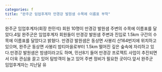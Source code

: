 ```yaml
---
categories: f
title: "완주군 임업후계자 만경강 발원샘 수목에 이름표 부착"
---
```

완주군 임업후계자(회장 한민석) 회원 10명이 만경강 발원샘 주변의 수목에 이름표를 달았다.4일 완주군은 임업후계자 회원들이 만경강 발원샘 주변과 진입로 1.5km 구간의 수목에 이름표를 달았다고 밝혔다. 만경강 발원샘은 동상면 사봉리 산164번지에 위치하고 있으며, 완주군 동상면 사봉리 밤티마을로부터 1.5km 떨어진 깊은 숲속에 자리하고 있다.만경강 발원샘은 밤샘이라고도 하며, 민선8기 들어 만경강 프로젝트 사업이 추진되면서 더욱 관심을 끌고 있어 탐방객이 늘고 있어 주변 정비가 필요한 곳이다.앞서 완주군 임업후계자는 지난달 유